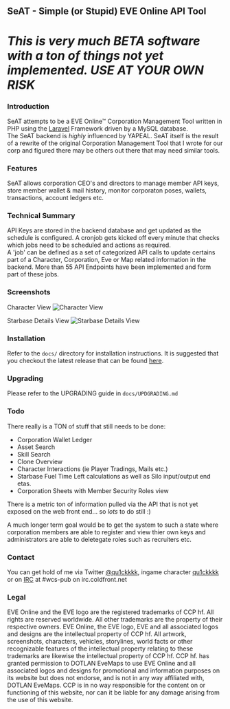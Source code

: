## SeAT - Simple (or Stupid) EVE Online API Tool ##

# *This is very much BETA software with a ton of things not yet implemented. USE AT YOUR OWN RISK* #

### Introduction ###
SeAT attempts to be a EVE Online™ Corporation Management Tool written in PHP using the [Laravel][1] Framework driven by a MySQL database.  
The SeAT backend is *highly* influenced by YAPEAL. SeAT itself is the result of a rewrite of the original Corporation Management Tool that I wrote for our corp and figured there may be others out there that may need similar tools.

### Features ###
SeAT allows corporation CEO's and directors to manage member API keys, store member wallet & mail history, monitor corporaton poses, wallets, transactions, account ledgers etc.

### Technical Summary ###
API Keys are stored in the backend database and get updated as the schedule is configured. A cronjob gets kicked off every minute that checks which jobs need to be scheduled and actions as required.  
A 'job' can be defined as a set of categorized API calls to update certains part of a Character, Corporation, Eve or Map related information in the backend. More than 55 API Endpoints have been implemented and form part of these jobs.

### Screenshots ###

Character View
![Character View](http://i.imgur.com/yhsfWrb.png)

Starbase Details View
![Starbase Details View](http://i.imgur.com/2OOmKkI.png)

### Installation ###
Refer to the `docs/` directory for installation instructions. It is suggested that you checkout the latest release that can be found [here](https://github.com/eve-seat/seat/releases).

### Upgrading ###
Please refer to the UPGRADING guide in `docs/UPDGRADING.md`

### Todo ###
There really is a TON of stuff that still needs to be done:

- Corporation Wallet Ledger
- Asset Search
- Skill Search
- Clone Overview
- Character Interactions (ie Player Tradings, Mails etc.)
- Starbase Fuel Time Left calculations as well as Silo input/output end etas.
- Corporation Sheets with Member Security Roles view

There is a metric ton of information pulled via the API that is not yet exposed on the web front end... so *lots* to do still :)

A much longer term goal would be to get the system to such a state where corporation members are able to register and view thier own keys and administrators are able to deletegate roles such as recruiters etc.

### Contact ###
You can get hold of me via Twitter [@qu1ckkkk](https://twitter.com/qu1ckkkk), ingame character [qu1ckkkk](http://evewho.com/pilot/qu1ckkkk) or on [IRC](https://kiwiirc.com/client/irc.coldfront.net/?nick=seat_user|?#wcs-pub) at #wcs-pub on irc.coldfront.net

  [1]: http://laravel.com/

### Legal ###
EVE Online and the EVE logo are the registered trademarks of CCP hf. All rights are reserved worldwide. All other trademarks are the property of their respective owners. EVE Online, the EVE logo, EVE and all associated logos and designs are the intellectual property of CCP hf. All artwork, screenshots, characters, vehicles, storylines, world facts or other recognizable features of the intellectual property relating to these trademarks are likewise the intellectual property of CCP hf. CCP hf. has granted permission to DOTLAN EveMaps to use EVE Online and all associated logos and designs for promotional and information purposes on its website but does not endorse, and is not in any way affiliated with, DOTLAN EveMaps. CCP is in no way responsible for the content on or functioning of this website, nor can it be liable for any damage arising from the use of this website.
